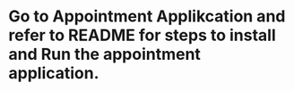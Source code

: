 # Go to Appointment Applikcation and refer to README for steps to install and Run the appointment application.